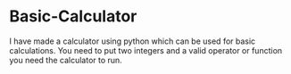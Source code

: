 # Basic-Calculator
I have made a calculator using python which can be used for basic calculations.
You need to put two integers and a valid operator or function you need the calculator to run.

